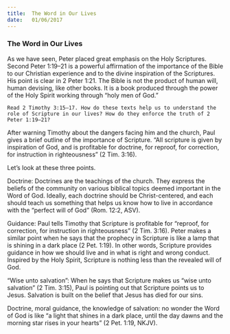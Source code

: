 ```yaml
---
title:  The Word in Our Lives
date:   01/06/2017
---
```


### The Word in Our Lives 

As we have seen, Peter placed great emphasis on the Holy Scriptures. Second Peter 1:19–21 is a powerful affirmation of the importance of the Bible to our Christian experience and to the divine inspiration of the Scriptures. His point is clear in 2 Peter 1:21. The Bible is not the product of human will, human devising, like other books. It is a book produced through the power of the Holy Spirit working through “holy men of God.”

`Read 2 Timothy 3:15–17. How do these texts help us to understand the role of Scripture in our lives? How do they enforce the truth of 2 Peter 1:19–21?`

After warning Timothy about the dangers facing him and the church, Paul gives a brief outline of the importance of Scripture. “All scripture is given by inspiration of God, and is profitable for doctrine, for reproof, for correction, for instruction in righteousness” (2 Tim. 3:16). 

Let’s look at these three points.

Doctrine: Doctrines are the teachings of the church. They express the beliefs of the community on various biblical topics deemed important in the Word of God. Ideally, each doctrine should be Christ-centered, and each should teach us something that helps us know how to live in accordance with the “perfect will of God” (Rom. 12:2, ASV).

Guidance: Paul tells Timothy that Scripture is profitable for “reproof, for correction, for instruction in righteousness” (2 Tim. 3:16). Peter makes a similar point when he says that the prophecy in Scripture is like a lamp that is shining in a dark place (2 Pet. 1:19). In other words, Scripture provides guidance in how we should live and in what is right and wrong conduct. Inspired by the Holy Spirit, Scripture is nothing less than the revealed will of God.

“Wise unto salvation”: When he says that Scripture makes us “wise unto salvation” (2 Tim. 3:15), Paul is pointing out that Scripture points us to Jesus. Salvation is built on the belief that Jesus has died for our sins. 

Doctrine, moral guidance, the knowledge of salvation: no wonder the Word of God is like “a light that shines in a dark place, until the day dawns and the morning star rises in your hearts” (2 Pet. 1:19, NKJV).